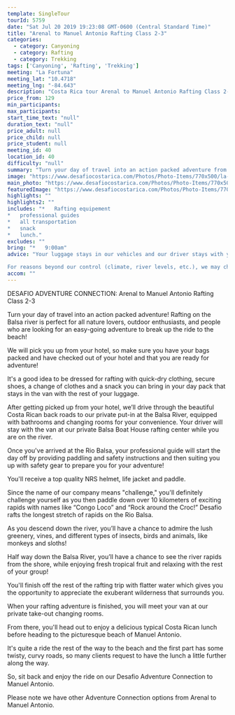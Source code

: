 ```yaml
---
template: SingleTour
tourId: 5759
date: "Sat Jul 20 2019 19:23:08 GMT-0600 (Central Standard Time)"
title: "Arenal to Manuel Antonio Rafting Class 2-3"
categories: 
  - category: Canyoning
  - category: Rafting
  - category: Trekking
tags: ['Canyoning', 'Rafting', 'Trekking']
meeting: "La Fortuna"
meeting_lat: "10.4718"
meeting_lng: "-84.643"
description: "Costa Rica tour Arenal to Manuel Antonio Rafting Class 2-3, id 5759"
price_from: 129
min_participants: 
max_participants: 
start_time_text: "null"
duration_text: "null"
price_adult: null
price_child: null
price_student: null
meeting_id: 40
location_id: 40
difficulty: "null"
summary: "Turn your day of travel into an action packed adventure from the Arenal Volcano to the beaches of Manuel Antonio! Rafting on the way is perfect for families, all nature lovers, outdoor enthusiasts, and people who are looking for an easy-going adventure! Challenge yourself as you paddle down 10 kilometers of fun and slower rolling rapids with names like “Congo Loco” and “Rock around the Croc” before you head to the beach for your best day in Costa Rica!"
image: "https://www.desafiocostarica.com/Photos/Photo-Items/770x500/la-fortuna-to-from-manuel-antonio---rafting-on-the-balsa-river---class-2-3-2.jpg"
main_photo: "https://www.desafiocostarica.com/Photos/Photo-Items/770x500/la-fortuna-to-from-manuel-antonio---rafting-on-the-balsa-river---class-2-3-2.jpg"
featuredImage: "https://www.desafiocostarica.com/Photos/Photo-Items/770x500/la-fortuna-to-from-manuel-antonio---rafting-on-the-balsa-river---class-2-3-2.jpg"
highlights: ""
highlights2: ""
includes: "*   Rafting equipement
*   professional guides
*   all transportation
*   snack
*   lunch."
excludes: ""
bring: "*   9:00am"
advice: "Your luggage stays in our vehicles and our driver stays with your items while you are doing your tour. We have private entrances and exits for our rafting tour locations. Extra transport charge for drop-off outside of our regular hotel zone.

For reasons beyond our control (climate, river levels, etc.), we may change to a more-suitable tour with an equal or similar adventure-appeal or offer other tour options so you don't miss out on a fun day in Costa Rica. We reserve the right to cancel a trip due to unfavorable conditions & will only run a tour according to our policies. Full refund is given if (on rare occasion) no tour is run. This adventure involves some inherent risk and physical exertion, so you must be in good conditions!!"
accom: ""
---
```

DESAFIO ADVENTURE CONNECTION: Arenal to Manuel Antonio Rafting Class 2-3

Turn your day of travel into an action packed adventure! Rafting on the Balsa river is perfect for all nature lovers, outdoor enthusiasts, and people who are looking for an easy-going adventure to break up the ride to the beach!

We will pick you up from your hotel, so make sure you have your bags packed and have checked out of your hotel and that you are ready for adventure!

It's a good idea to be dressed for rafting with quick-dry clothing, secure shoes, a change of clothes and a snack you can bring in your day pack that stays in the van with the rest of your luggage.

After getting picked up from your hotel, we’ll drive through the beautiful Costa Rican back roads to our private put-in at the Balsa River, equipped with bathrooms and changing rooms for your convenience. Your driver will stay with the van at our private Balsa Boat House rafting center while you are on the river.

Once you've arrived at the Rio Balsa, your professional guide will start the day off by providing paddling and safety instructions and then suiting you up with safety gear to prepare you for your adventure!

You'll receive a top quality NRS helmet, life jacket and paddle.

Since the name of our company means "challenge," you'll definitely challenge yourself as you then paddle down over 10 kilometers of exciting rapids with names like “Congo Loco” and “Rock around the Croc!” Desafio rafts the longest stretch of rapids on the Rio Balsa.

As you descend down the river, you’ll have a chance to admire the lush greenery, vines, and different types of insects, birds and animals, like monkeys and sloths!

Half way down the Balsa River, you’ll have a chance to see the river rapids from the shore, while enjoying fresh tropical fruit and relaxing with the rest of your group!

You'll finish off the rest of the rafting trip with flatter water which gives you the opportunity to appreciate the exuberant wilderness that surrounds you.

When your rafting adventure is finished, you will meet your van at our private take-out changing rooms.

From there, you'll head out to enjoy a delicious typical Costa Rican lunch before heading to the picturesque beach of Manuel Antonio.

It's quite a ride the rest of the way to the beach and the first part has some twisty, curvy roads, so many clients request to have the lunch a little further along the way.

So, sit back and enjoy the ride on our Desafio Adventure Connection to Manuel Antonio.

Please note we have other Adventure Connection options from Arenal to Manuel Antonio.